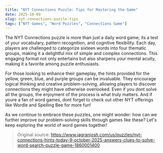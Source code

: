 ```yaml
---
title: "NYT Connections Puzzle: Tips for Mastering the Game"
date: 2025-10-09
slug: nyt-connections-puzzle-tips
tags: ["NYT Games", "Word Puzzles", "Connections Game"]
---
```

The NYT Connections puzzle is more than just a daily word game; its a test of your vocabulary, pattern recognition, and cognitive flexibility. Each day, players are challenged to categorize sixteen words into four thematic groups, making it a delightful mix of simple and complex connections. This engaging format not only entertains but also sharpens your mental acuity, making it a favorite among puzzle enthusiasts.

For those looking to enhance their gameplay, the hints provided for the yellow, green, blue, and purple groups can be invaluable. They encourage logical thinking and creative problem-solving, allowing players to discover connections they might have otherwise overlooked. Even if you dont solve all the groups, the enjoyment of the process is what truly matters. And if youre a fan of word games, dont forget to check out other NYT offerings like Wordle and Spelling Bee for more fun!

As we continue to embrace these puzzles, one might wonder: how can we further improve our problem-solving skills through games like these? Let's keep exploring the world of word games together!
> Original source: https://www.jagranjosh.com/us/puzzles/nyt-connections-hints-today-9-october-2025-answers-clues-to-solve-word-search-puzzle-game-1860001400